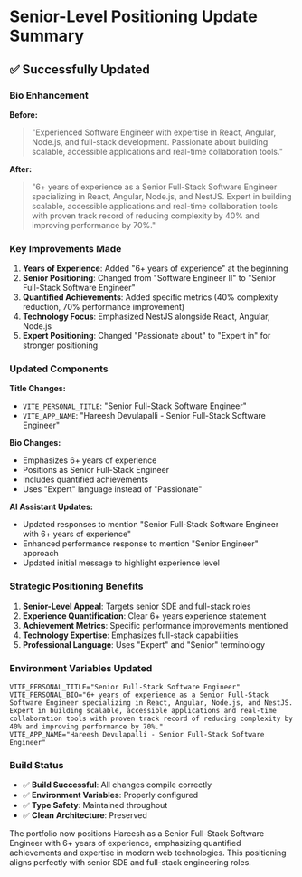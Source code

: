 # Senior-Level Positioning Update Summary

## ✅ **Successfully Updated**

### **Bio Enhancement**
**Before:**
> "Experienced Software Engineer with expertise in React, Angular, Node.js, and full-stack development. Passionate about building scalable, accessible applications and real-time collaboration tools."

**After:**
> "6+ years of experience as a Senior Full-Stack Software Engineer specializing in React, Angular, Node.js, and NestJS. Expert in building scalable, accessible applications and real-time collaboration tools with proven track record of reducing complexity by 40% and improving performance by 70%."

### **Key Improvements Made**

1. **Years of Experience**: Added "6+ years of experience" at the beginning
2. **Senior Positioning**: Changed from "Software Engineer II" to "Senior Full-Stack Software Engineer"
3. **Quantified Achievements**: Added specific metrics (40% complexity reduction, 70% performance improvement)
4. **Technology Focus**: Emphasized NestJS alongside React, Angular, Node.js
5. **Expert Positioning**: Changed "Passionate about" to "Expert in" for stronger positioning

### **Updated Components**

**Title Changes:**
- `VITE_PERSONAL_TITLE`: "Senior Full-Stack Software Engineer"
- `VITE_APP_NAME`: "Hareesh Devulapalli - Senior Full-Stack Software Engineer"

**Bio Changes:**
- Emphasizes 6+ years of experience
- Positions as Senior Full-Stack Engineer
- Includes quantified achievements
- Uses "Expert" language instead of "Passionate"

**AI Assistant Updates:**
- Updated responses to mention "Senior Full-Stack Software Engineer with 6+ years of experience"
- Enhanced performance response to mention "Senior Engineer" approach
- Updated initial message to highlight experience level

### **Strategic Positioning Benefits**

1. **Senior-Level Appeal**: Targets senior SDE and full-stack roles
2. **Experience Quantification**: Clear 6+ years experience statement
3. **Achievement Metrics**: Specific performance improvements mentioned
4. **Technology Expertise**: Emphasizes full-stack capabilities
5. **Professional Language**: Uses "Expert" and "Senior" terminology

### **Environment Variables Updated**

```env
VITE_PERSONAL_TITLE="Senior Full-Stack Software Engineer"
VITE_PERSONAL_BIO="6+ years of experience as a Senior Full-Stack Software Engineer specializing in React, Angular, Node.js, and NestJS. Expert in building scalable, accessible applications and real-time collaboration tools with proven track record of reducing complexity by 40% and improving performance by 70%."
VITE_APP_NAME="Hareesh Devulapalli - Senior Full-Stack Software Engineer"
```

### **Build Status**
- ✅ **Build Successful**: All changes compile correctly
- ✅ **Environment Variables**: Properly configured
- ✅ **Type Safety**: Maintained throughout
- ✅ **Clean Architecture**: Preserved

The portfolio now positions Hareesh as a Senior Full-Stack Software Engineer with 6+ years of experience, emphasizing quantified achievements and expertise in modern web technologies. This positioning aligns perfectly with senior SDE and full-stack engineering roles.
